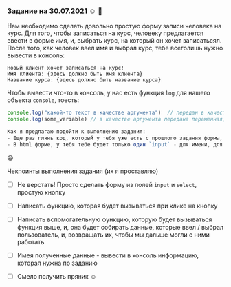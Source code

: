 ### **Задание на 30.07.2021** :relaxed: :rocket:

Нам необходимо сделать довольно простую форму записи человека на курс.
Для того, чтобы записаться на курс, человеку предлагается ввести в форме имя, и, выбрать курс, на который он хочет записатьсял. После того, как человек ввел имя и выбрал курс, тебе всеголишь нужно вывести в консоль: 

```
Новый клиент хочет записаться на курс!
Имя клиента: {здесь должно быть имя клиента}
Название курса: {здесь должно быть название курса}
```
Чтобы вывести что-то в консоль, у нас есть функция `log` для нашего объекта `console`, тоесть:
```js
console.log("какой-то текст в качестве аргумента")  // передан в качестве аргумента текст
console.log(some_variable) // в качестве аргумента передана переменная, выведится в консоль то, что мы поместили в эту переменную!

Как я предлагаю подойти к выполнению задания: 
- Еще раз глянь код, который у тебя уже есть с прошлого задания формы, можешь взять с него каркас, особенно - как прослушывать событие на кнопку - `onclick`, можешь пока что просто скопировать.
- В html форме, у тебя тебе будет только один `input` - для имени, для выбора курсов должен быть `select`, как с ним работать - ты уже знаешь, но если вдруг подзабыла - вот [ссылка](https://www.w3schools.com/tags/tag_select.asp), там по простому о select (c примерами!), а вот [ссылка], как тебе получить его `value`. Тебе ведь нужно знать, какой курс выберет человек - помнишь? :clipboard:

```
 :smile:

 Чекпоинты выполнения задания (их я проставляю)
- [ ] Не верстать! Просто сделать форму из полей `input` и `select`, простую кнопку
- [ ] Написать функцию, которая будет вызываться при клике на кнопку
- [ ] Написать вспомогательную функцию, которую будет вызываться функция выше, и, она будет собирать данные, которые ввел / выбрал пользователь, и, возвращать их, чтобы мы дальше могли с ними работать
- [ ] Имея полученные данные - вывести в консоль информацию, которая нужна по заданию
- [ ] Смело получить пряник :relaxed:









